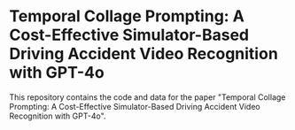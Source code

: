 # Temporal Collage Prompting: A Cost-Effective Simulator-Based Driving Accident Video Recognition with GPT-4o

This repository contains the code and data for the paper "Temporal Collage Prompting: A Cost-Effective Simulator-Based Driving Accident Video Recognition with GPT-4o".
